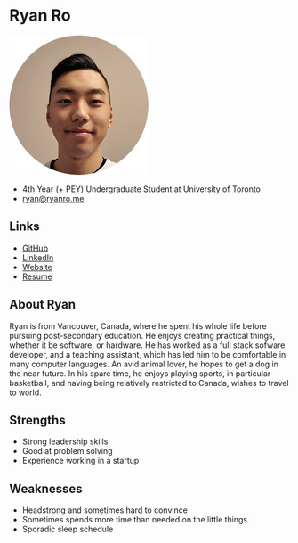 # Ryan Ro

![Ryan Ro Profile](./ryan_ro.png)

- 4th Year (+ PEY) Undergraduate Student at University of Toronto
- ryan@ryanro.me

## Links

- [GitHub](https://github.com/ryanro97)
- [LinkedIn](https://www.linkedin.com/in/ryanro97/)
- [Website](https://ryanro.me)
- [Resume](https://ryanro.me/resume)

## About Ryan

Ryan is from Vancouver, Canada, where he spent his whole life before pursuing post-secondary education. He enjoys creating practical things, whether it be software, or hardware. He has worked as a full stack sofware developer, and a teaching assistant, which has led him to be comfortable in many computer languages. An avid animal lover, he hopes to get a dog in the near future. In his spare time, he enjoys playing sports, in particular basketball, and having being relatively restricted to Canada, wishes to travel to world.

## Strengths

- Strong leadership skills
- Good at problem solving
- Experience working in a startup

## Weaknesses

- Headstrong and sometimes hard to convince
- Sometimes spends more time than needed on the little things
- Sporadic sleep schedule